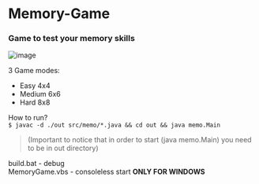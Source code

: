 # Memory-Game
### Game to test your memory skills
![image](https://github.com/xorgzz/Memory-Game/assets/118397053/b423eb84-60d1-44bd-8e4b-fcff8ad3bc8e)

3 Game modes:
 - Easy 4x4
 - Medium 6x6
 - Hard 8x8


How to run?\
 `$ javac -d ./out src/memo/*.java && cd out && java memo.Main`
> (Important to notice that in order to start (java memo.Main) you need to be in out directory)


build.bat - debug\
MemoryGame.vbs - consoleless start **ONLY FOR WINDOWS**
